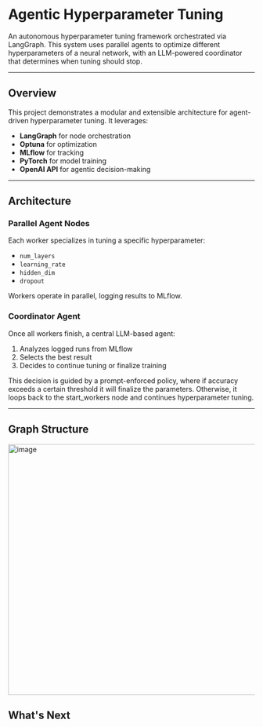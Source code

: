 # Agentic Hyperparameter Tuning

An autonomous hyperparameter tuning framework orchestrated via LangGraph. This system uses parallel agents to optimize different hyperparameters of a neural network, with an LLM-powered coordinator that determines when tuning should stop.

---

## Overview

This project demonstrates a modular and extensible architecture for agent-driven hyperparameter tuning. It leverages:

- **LangGraph** for node orchestration
- **Optuna** for optimization
- **MLflow** for tracking
- **PyTorch** for model training
- **OpenAI API** for agentic decision-making

---

## Architecture

### Parallel Agent Nodes
Each worker specializes in tuning a specific hyperparameter:
- `num_layers`
- `learning_rate`
- `hidden_dim`
- `dropout`

Workers operate in parallel, logging results to MLflow.

### Coordinator Agent
Once all workers finish, a central LLM-based agent:
1. Analyzes logged runs from MLflow
2. Selects the best result
3. Decides to continue tuning or finalize training

This decision is guided by a prompt-enforced policy, where if accuracy exceeds a certain threshold it will finalize the parameters. Otherwise, it loops back to the start_workers node and continues hyperparameter tuning.

---

## Graph Structure

<img width="808" height="511" alt="image" src="https://github.com/user-attachments/assets/2c1fa26c-91aa-4565-99ef-502c1b829942" />


## What's Next
